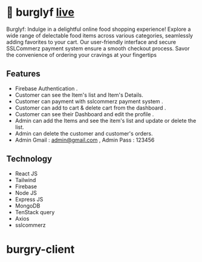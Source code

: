 # 🍔 burglyf [live](https://burglyf.web.app/)

Burglyf: Indulge in a delightful online food shopping experience! Explore a wide range of delectable food items across various categories, seamlessly adding favorites to your cart. Our user-friendly interface and secure SSLCommerz payment system ensure a smooth checkout process. Savor the convenience of ordering your cravings at your fingertips

## Features

- Firebase Authentication .
- Customer can see the Item's list and Item's Details.
- Customer can payment with sslcommerz payment system .
- Customer can add to cart & delete cart from the dashboard .
- Customer can see their Dashboard and edit the profile .
- Admin can add the Items and see the item's list and update or delete the list.
- Admin can delete the customer and customer's orders.
- Admin Gmail : admin@gmail.com , Admin Pass : 123456

## Technology

- React JS
- Tailwind
- Firebase
- Node JS
- Express JS
- MongoDB
- TenStack query
- Axios
- sslcommerz

# burgry-client
